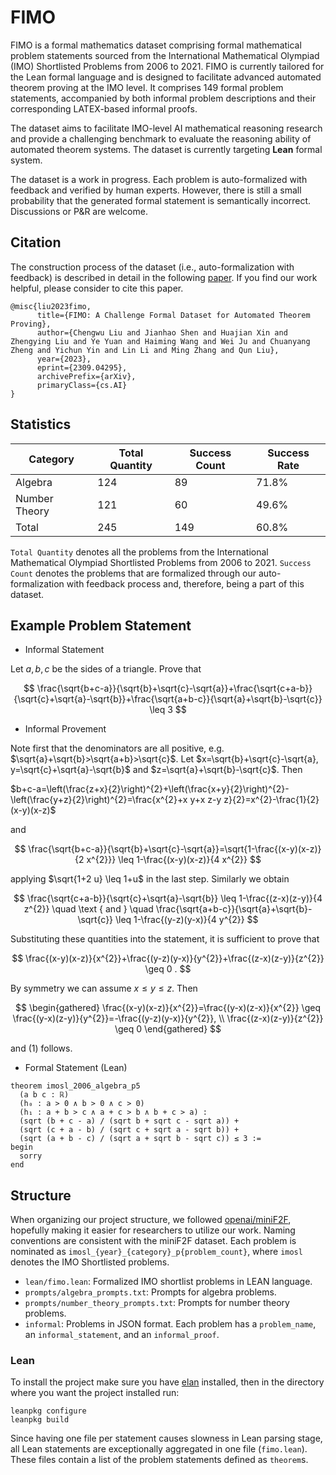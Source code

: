 # FIMO

FIMO is a formal mathematics dataset comprising formal mathematical problem statements sourced from the International Mathematical Olympiad (IMO) Shortlisted Problems from 2006 to 2021. FIMO is currently tailored for the Lean formal language and is designed to facilitate advanced automated theorem proving at the IMO level. It comprises 149 formal problem statements, accompanied by both informal problem descriptions and their corresponding LATEX-based informal proofs. 

The dataset aims to facilitate IMO-level AI mathematical reasoning research and provide a challenging benchmark to evaluate the reasoning ability of automated theorem systems. The dataset is currently targeting **Lean** formal system.

The dataset is a work in progress. Each problem is auto-formalized with feedback and verified by human experts. However, there is still a small probability that the generated formal statement is semantically incorrect. Discussions or P&R are welcome.

## Citation

The construction process of the dataset (i.e., auto-formalization with feedback) is described in detail in the following [paper](https://arxiv.org/abs/2309.04295). If you find our work helpful, please consider to cite this paper.

```
@misc{liu2023fimo,
      title={FIMO: A Challenge Formal Dataset for Automated Theorem Proving}, 
      author={Chengwu Liu and Jianhao Shen and Huajian Xin and Zhengying Liu and Ye Yuan and Haiming Wang and Wei Ju and Chuanyang Zheng and Yichun Yin and Lin Li and Ming Zhang and Qun Liu},
      year={2023},
      eprint={2309.04295},
      archivePrefix={arXiv},
      primaryClass={cs.AI}
}
```

## Statistics

| Category      | Total Quantity | Success Count | Success Rate |
| ------------- | -------------- | ------------- | ------------ |
| Algebra       | 124            | 89            | 71.8%        |
| Number Theory | 121            | 60            | 49.6%        |
| Total         | 245            | 149           | 60.8%        |

`Total Quantity` denotes all the problems from the International Mathematical Olympiad Shortlisted Problems from 2006 to 2021.  `Success Count` denotes the problems that are formalized through our auto-formalization with feedback process and, therefore, being a part of this dataset.

## Example Problem Statement

* Informal Statement

Let $a, b, c$ be the sides of a triangle. Prove that

$$
\frac{\sqrt{b+c-a}}{\sqrt{b}+\sqrt{c}-\sqrt{a}}+\frac{\sqrt{c+a-b}}{\sqrt{c}+\sqrt{a}-\sqrt{b}}+\frac{\sqrt{a+b-c}}{\sqrt{a}+\sqrt{b}-\sqrt{c}} \leq 3
$$

* Informal Provement

Note first that the denominators are all positive, e.g. $\sqrt{a}+\sqrt{b}>\sqrt{a+b}>\sqrt{c}$. Let $x=\sqrt{b}+\sqrt{c}-\sqrt{a}, y=\sqrt{c}+\sqrt{a}-\sqrt{b}$ and $z=\sqrt{a}+\sqrt{b}-\sqrt{c}$. Then

$b+c-a=\left(\frac{z+x}{2}\right)^{2}+\left(\frac{x+y}{2}\right)^{2}-\left(\frac{y+z}{2}\right)^{2}=\frac{x^{2}+x y+x z-y z}{2}=x^{2}-\frac{1}{2}(x-y)(x-z)$

and

$$
\frac{\sqrt{b+c-a}}{\sqrt{b}+\sqrt{c}-\sqrt{a}}=\sqrt{1-\frac{(x-y)(x-z)}{2 x^{2}}} \leq 1-\frac{(x-y)(x-z)}{4 x^{2}}
$$

applying $\sqrt{1+2 u} \leq 1+u$ in the last step. Similarly we obtain

$$
\frac{\sqrt{c+a-b}}{\sqrt{c}+\sqrt{a}-\sqrt{b}} \leq 1-\frac{(z-x)(z-y)}{4 z^{2}} \quad \text { and } \quad \frac{\sqrt{a+b-c}}{\sqrt{a}+\sqrt{b}-\sqrt{c}} \leq 1-\frac{(y-z)(y-x)}{4 y^{2}}
$$

Substituting these quantities into the statement, it is sufficient to prove that

$$
\frac{(x-y)(x-z)}{x^{2}}+\frac{(y-z)(y-x)}{y^{2}}+\frac{(z-x)(z-y)}{z^{2}} \geq 0 .
$$

By symmetry we can assume $x \leq y \leq z$. Then

$$
\begin{gathered}
\frac{(x-y)(x-z)}{x^{2}}=\frac{(y-x)(z-x)}{x^{2}} \geq \frac{(y-x)(z-y)}{y^{2}}=-\frac{(y-z)(y-x)}{y^{2}}, \\
\frac{(z-x)(z-y)}{z^{2}} \geq 0
\end{gathered}
$$

and (1) follows.

* Formal Statement (Lean)

```
theorem imosl_2006_algebra_p5
  (a b c : ℝ)
  (h₀ : a > 0 ∧ b > 0 ∧ c > 0)
  (h₁ : a + b > c ∧ a + c > b ∧ b + c > a) :
  (sqrt (b + c - a) / (sqrt b + sqrt c - sqrt a)) +
  (sqrt (c + a - b) / (sqrt c + sqrt a - sqrt b)) +
  (sqrt (a + b - c) / (sqrt a + sqrt b - sqrt c)) ≤ 3 :=
begin
  sorry
end
```

## Structure

When organizing our project structure, we followed [openai/miniF2F](https://github.com/openai/miniF2F), hopefully making it easier for researchers to utilize our work.  Naming conventions are consistent with the miniF2F dataset. Each problem is nominated as `imosl_{year}_{category}_p{problem_count}`, where `imosl` denotes the IMO Shortlisted problems.

* `lean/fimo.lean`: Formalized IMO shortlist problems in LEAN language.
* `prompts/algebra_prompts.txt`: Prompts for algebra problems.
* `prompts/number_theory_prompts.txt`: Prompts for number theory problems.
* `informal`: Problems in JSON format. Each problem has a `problem_name`, an `informal_statement`, and an `informal_proof`.

### Lean

To install the project make sure you have [elan](https://github.com/leanprover/elan) installed,
then in the directory where you want the project installed run:

```
leanpkg configure
leanpkg build
```

Since having one file per statement causes slowness in Lean parsing stage, all Lean statements are
exceptionally aggregated in one file (`fimo.lean`). These files contain a list of
the problem statements defined as `theorem`s.
